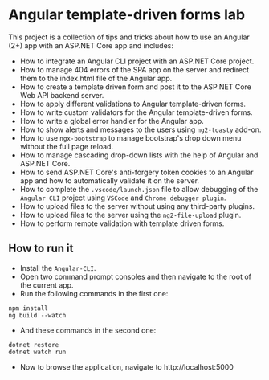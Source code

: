 Angular template-driven forms lab
==========================

This project is a collection of tips and tricks about how to use an Angular (2+) app with an ASP.NET Core app and includes:

- How to integrate an Angular CLI project with an ASP.NET Core project.
- How to manage 404 errors of the SPA app on the server and redirect them to the index.html file of the Angular app.
- How to create a template driven form and post it to the ASP.NET Core Web API backend server.
- How to apply different validations to Angular template-driven forms.
- How to write custom validators for the Angular template-driven forms.
- How to write a global error handler for the Angular app.
- How to show alerts and messages to the users using `ng2-toasty` add-on.
- How to use `ngx-bootstrap` to manage bootstrap's drop down menu without the full page reload.
- How to manage cascading drop-down lists with the help of Angular and ASP.NET Core.
- How to send ASP.NET Core's anti-forgery token cookies to an Angular app and how to automatically validate it on the server.
- How to complete the `.vscode/launch.json` file to allow debugging of the `Angular CLI` project using `VSCode` and `Chrome debugger plugin`.
- How to upload files to the server without using any third-party plugins.
- How to upload files to the server using the `ng2-file-upload` plugin.
- How to perform remote validation with template driven forms.


How to run it
-------------
- Install the `Angular-CLI`.
- Open two command prompt consoles and then navigate to the root of the current app. 
- Run the following commands in the first one:
```
npm install
ng build --watch
```
- And these commands in the second one:
```
dotnet restore
dotnet watch run
```
- Now to browse the application, navigate to http://localhost:5000



